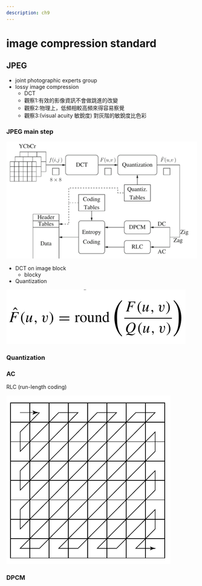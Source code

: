 ```yaml
---
description: ch9
---
```


# image compression standard

## JPEG

* joint photographic experts group
* lossy image compression
  * DCT
  * 觀察1:有效的影像資訊不會做跳進的改變
  * 觀察2:物理上，低頻相較高頻來得容易察覺
  * 觀察3:\(visual acuity 敏銳度\) 對灰階的敏銳度比色彩

### JPEG main step



![JPEG encoder](.gitbook/assets/image%20%2820%29.png)

* DCT on image block
  * blocky
* Quantization

![](.gitbook/assets/image%20%281%29.png)

### Quantization

### AC

RLC \(run-length coding\)

![](.gitbook/assets/image%20%2814%29.png)

### DPCM


